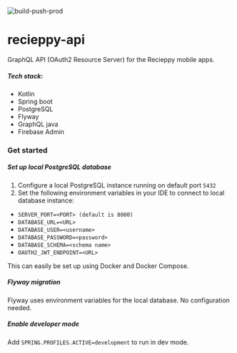 ![build-push-prod](https://github.com/laerdh/recieppy-api/workflows/build-push-prod/badge.svg?branch=master)
# recieppy-api

GraphQL API (OAuth2 Resource Server) for the Recieppy mobile apps.

##### Tech stack:
* Kotlin
* Spring boot
* PostgreSQL
* Flyway
* GraphQL java
* Firebase Admin

### Get started

##### Set up local PostgreSQL database
1. Configure a local PostgreSQL instance running on default port `5432`
2. Set the following environment variables in your IDE to connect to local database instance:
* `SERVER_PORT=<PORT> (default is 8000)`
* `DATABASE_URL=<URL>`
* `DATABASE_USER=<username>`
* `DATABASE_PASSWORD=<password>`
* `DATABASE_SCHEMA=<schema name>`
* `OAUTH2_JWT_ENDPOINT=<URL>`

This can easily be set up using Docker and Docker Compose.

##### Flyway migration
Flyway uses environment variables for the local database. No configuration needed.

##### Enable developer mode
Add `SPRING.PROFILES.ACTIVE=development` to run in dev mode.

